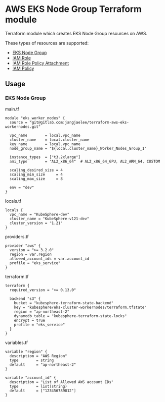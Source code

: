# AWS EKS Node Group Terraform module

Terraform module which creates EKS Node Group resources on AWS.

These types of resources are supported:

* [EKS Node Group](https://registry.terraform.io/providers/hashicorp/aws/latest/docs/resources/eks_node_group)
* [IAM Role](https://registry.terraform.io/providers/hashicorp/aws/latest/docs/resources/iam_role)
* [IAM Role Policy Attachment](https://registry.terraform.io/providers/hashicorp/aws/latest/docs/resources/iam_role_policy_attachment)
* [IAM Policy](https://registry.terraform.io/providers/hashicorp/aws/latest/docs/resources/iam_policy)


## Usage
### EKS Node Group

main.tf
```hcl
module "eks_worker_nodes" {
  source = "git@gitlab.com:jangjaelee/terraform-aws-eks-workernodes.git"

  vpc_name        = local.vpc_name
  cluster_name    = local.cluster_name
  key_name        = local.vpc_name  
  node_group_name = "${local.cluster_name}_Worker_Nodes_Group_1"
  
  instance_types  = ["t3.2xlarge"]
  ami_type        = "AL2_x86_64"  # AL2_x86_64_GPU, AL2_ARM_64, CUSTOM
  
  scaling_desired_size = 4
  scaling_min_size     = 4
  scaling_max_size     = 8

  env = "dev"
}
```

locals.tf
```hcl
locals {
  vpc_name = "KubeSphere-dev"
  cluster_name = "KubeSphere-v121-dev"
  cluster_version = "1.21"
}
```

providers.tf
```hcl
provider "aws" {
  version = ">= 3.2.0"
  region = var.region
  allowed_account_ids = var.account_id
  profile = "eks_service"
}
```

terraform.tf
```hcl
terraform {
  required_version = ">= 0.13.0"

  backend "s3" {
    bucket = "kubesphere-terraform-state-backend"
    key = "kubesphere/eks-cluster-workernodes/terraform.tfstate"
    region = "ap-northeast-2"
    dynamodb_table = "kubesphere-terraform-state-locks"
    encrypt = true
    profile = "eks_service"
  }
}
```

variables.tf
```hcl
variable "region" {
  description = "AWS Region"
  type        = string
  default     = "ap-northeast-2"
}

variable "account_id" {
  description = "List of Allowed AWS account IDs"
  type        = list(string)
  default     = ["123456789012"]
}
```
